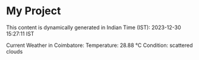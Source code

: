 # My Project

This content is dynamically generated in Indian Time (IST): 2023-12-30 15:27:11 IST


Current Weather in Coimbatore:
Temperature: 28.88 °C
Condition: scattered clouds
